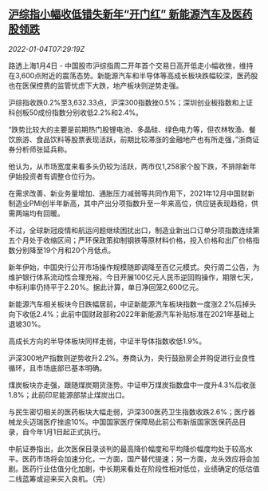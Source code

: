 <!--1641281462000-->
[沪综指小幅收低错失新年“开门红” 新能源汽车及医药股领跌](https://cn.reuters.com/article/china-stock-market-close-ev-pharm-0104-idCNKBS2JE0FZ)
------

<div><i>2022-01-04T07:29:19Z</i></div><p>路透上海1月4日 - 中国股市沪综指周二开年首个交易日高开低走小幅收挫，维持在3,600点附近的震荡态势。新能源汽车和半导体等高成长板块跌幅较深，医药股也在医保控费的监管忧虑下大跌，地产板块则逆势走强。</p><p>沪综指收跌0.2%至3,632.33点，沪深300指数挫0.5%；深圳创业板指数和上证科创板50成份指数分别收低2.2%和2.4%。</p><p>“跌势比较大的主要是前期热门股锂电池、多晶硅、绿色电力等，但农林牧渔、餐饮旅游、食品饮料等股票表现活跃，前期比较滞涨的金融地产也有所走强，”浙商证券分析师张延兵称。</p><p>他认为，从市场宽度来看多头仍较为活跃，两市仅1,258家个股下跌，不排除新年伊始投资者有调整仓位行为。</p><p>在需求改善、新业务量增加、通胀压力减弱等共同作用下，2021年12月中国财新制造业PMI创半年新高，其中产出分项指数升至一年来高位，供应链表现趋稳，供需两端均有回暖。</p><p>不过，全球新冠疫情和航运问题继续困扰出口，制造业新出口订单分项指数连续第五个月处于收缩区间；严环保政策抑制钢铁等原材料价格，投入价格和出厂价格指数分别降至19个月和20个月低点。</p><p>新年伊始，中国央行公开市场操作规模随即调降至百亿元模式。央行周二公告，为维护银行体系流动性合理充裕，今日开展100亿元人民币逆回购操作，期限七天，中标利率仍持平于2.20%。据此计算，单日净回笼2,600亿元。</p><p>新能源汽车相关板块今日跌幅居前，中证新能源汽车板块指数一度涨2.2%后掉头向下收低2.4%；此前中国财政部称2022年新能源汽车补贴标准在2021年基础上退坡30%。</p><p>高成长方向的半导体板块同样走弱，中证半导体指数收低1.9%。</p><p>沪深300地产指数则逆势收升2.2%。券商认为，央行鼓励房企并购促进行业良性循环，且市场底部已基本明确。</p><p>煤炭板块亦走强，跟随煤炭期货涨势。中证申万煤炭指数盘中一度升4.3%后收涨1.8%；此前印尼能源部禁止煤炭出口。</p><p>与民生密切相关的医药板块大幅走弱，沪深300医药卫生指数收跌2.6%；医疗器械龙头迈瑞医疗挫逾10%。中国国家医疗保障局此前公布新版国家医保药品目录，自今年1月1日起正式执行。</p><p>中航证券指出，此次医保目录谈判的最高降价幅度和平均降价幅度均处于较高水平。医药市场将会加速分化，一方面，国产替代提速；另一方面，龙头效应将会加剧。医药行业估值分化加剧，中长期来看处在阶段性相对低位，业绩确定的低估值二线蓝筹或迎来买入良机。（完）</p>
